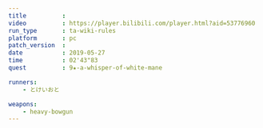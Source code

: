 ```yaml
---
title          :
video          : https://player.bilibili.com/player.html?aid=53776960
run_type       : ta-wiki-rules
platform       : pc
patch_version  : 
date           : 2019-05-27
time           : 02'43"83
quest          : 9★-a-whisper-of-white-mane

runners:
    - とけいおと

weapons:
    - heavy-bowgun
---
```

